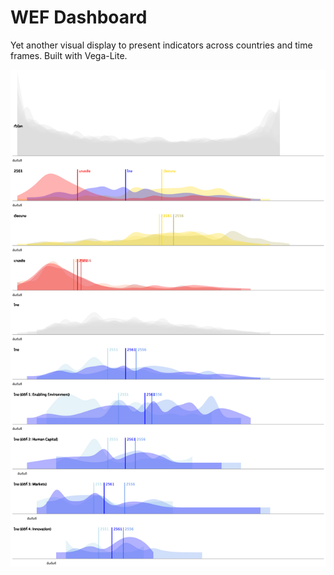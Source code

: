 # WEF Dashboard

Yet another visual display to present indicators across countries and time frames. Built with Vega-Lite.

![screenshot](screenshot.png)